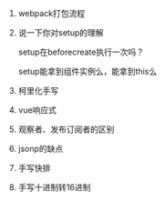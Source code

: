 1. webpack打包流程

2. 说一下你对setup的理解

   setup在beforecreate执行一次吗？

   setup能拿到组件实例么，能拿到this么

3. 柯里化手写

4. vue响应式

5. 观察者、发布订阅者的区别

6. jsonp的缺点

7. 手写快排

8. 手写十进制转16进制